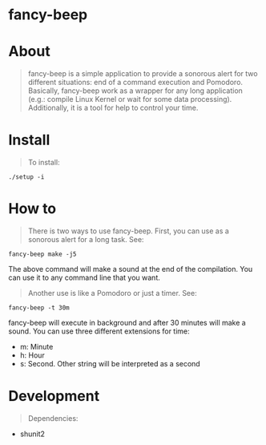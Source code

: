 # fancy-beep

# About

> fancy-beep is a simple application to provide a sonorous alert for two
different situations: end of a command execution and Pomodoro. Basically,
fancy-beep work as a wrapper for any long application (e.g.: compile Linux
Kernel or wait for some data processing). Additionally, it is a tool for help
to control your time.

# Install

> To install:

```
./setup -i
```

# How to

> There is two ways to use fancy-beep. First, you can use as a sonorous alert
for a long task. See:

```
fancy-beep make -j5
```

The above command will make a sound at the end of the compilation. You can
use it to any command line that you want.

> Another use is like a Pomodoro or just a timer. See:

```
fancy-beep -t 30m
```

fancy-beep will execute in background and after 30 minutes will make a sound.
You can use three different extensions for time:

* m: Minute
* h: Hour
* s: Second. Other string will be interpreted as a second

# Development

> Dependencies:

* shunit2
